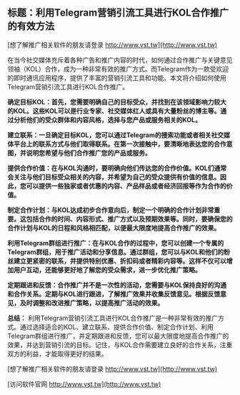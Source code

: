 ## **标题：利用Telegram营销引流工具进行KOL合作推广的有效方法**

[想了解推广相关软件的朋友请登录 http://www.vst.tw](http://www.vst.tw)

在当今社交媒体充斥着各种广告和推广内容的时代，如何通过合作推广与关键意见领袖（KOL）合作，成为一种非常有效的推广方式。而Telegram作为一款受欢迎的即时通讯应用程序，提供了丰富的营销引流工具和功能。本文将介绍如何使用Telegram营销引流工具进行KOL合作推广。

**确定目标KOL：首先，您需要明确自己的目标受众，并找到在该领域影响力较大的KOL。这些KOL可以是行业专家、社交媒体红人或具有大量粉丝的博主等。通过分析他们的受众群体和内容风格，选择与您产品或服务相关的KOL。**

**建立联系：一旦确定目标KOL，您可以通过Telegram的搜索功能或者相关社交媒体平台上的联系方式与他们取得联系。在第一次接触中，要清晰地表达您的合作意图，并说明您希望与他们合作推广您的产品或服务。**

**提供合作价值：在与KOL沟通时，要明确向他们传达您的合作价值。KOL们通常会关注与他们目标受众相关的内容，并希望为自己的受众提供有价值的信息。因此，您可以提供一些独家或者优惠的内容、产品样品或者经济回报等作为合作的价值。**

**制定合作计划：与KOL达成初步合作意向后，制定一个明确的合作计划非常重要。这包括合作的时间、内容形式、推广方式以及预期效果等。同时，要确保您的合作计划与KOL的日程和风格相匹配，以便最大限度地提高合作推广的效果。**

**利用Telegram群组进行推广：在与KOL合作的过程中，您可以创建一个专属的Telegram群组，用于推广活动和分享信息。通过群组，您可以与KOL和他们的粉丝建立更紧密的联系，并提供特别优惠、折扣码或者精彩内容等。这样不仅可以增加用户互动，还能够更好地了解您的受众需求，进一步优化推广策略。**

**定期跟进和反馈：合作推广并不是一次性的活动，您需要与KOL保持良好的沟通和合作关系。定期与KOL进行跟进，了解推广效果并收集反馈意见。根据反馈意见，及时调整和改进推广策略，以提高推广活动的效果。**

**总结：**
利用Telegram营销引流工具进行KOL合作推广是一种非常有效的推广方式。通过选择适合的KOL、建立联系、提供合作价值、制定合作计划、利用Telegram群组进行推广，并定期跟进和反馈，您可以最大限度地提高合作推广的效果，并达到营销引流的目标。记住，与KOL合作需要建立良好的合作关系，注重双方的利益，才能取得更好的结果。

[想了解推广相关软件的朋友请登录 http://www.vst.tw](http://www.vst.tw)


[访问软件官网 http://www.vst.tw](http://www.vst.tw)
